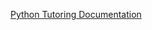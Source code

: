 [Python Tutoring Documentation](https://docs.google.com/document/d/1R1YrqCH-pm-vmVIR9h7f16BfzI6Xo1lJwHKaqKjWq6M/edit?tab=t.0)